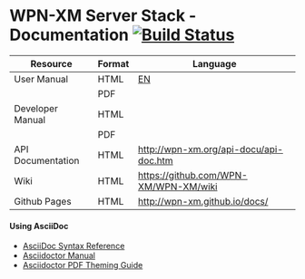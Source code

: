 # WPN-XM Server Stack - Documentation [![Build Status](https://travis-ci.org/WPN-XM/docs.svg)](https://travis-ci.org/WPN-XM/docs)

| Resource          | Format | Language                               |
|-------------------|--------|----------------------------------------|
| User Manual       | HTML   | [EN][USR-MAN-EN]                       |
|                   | PDF    |                                        |
| Developer Manual  | HTML   |                                        |
|                   | PDF    |                                        |
| API Documentation | HTML   | http://wpn-xm.org/api-docu/api-doc.htm |
| Wiki              | HTML   | https://github.com/WPN-XM/WPN-XM/wiki  |
| Github Pages      | HTML   | http://wpn-xm.github.io/docs/          | 

[USR-MAN-EN]: http://wpn-xm.github.io/docs/manual/en/

#### Using AsciiDoc

- [AsciiDoc Syntax Reference](http://asciidoctor.org/docs/asciidoc-syntax-quick-reference)
- [Asciidoctor Manual](http://asciidoctor.org/docs/user-manual)
- [Asciidoctor PDF Theming Guide](https://github.com/asciidoctor/asciidoctor-pdf/blob/master/docs/theming-guide.adoc)
